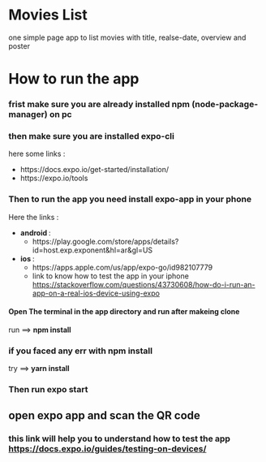 # Movies List

one simple page app to list movies with title, realse-date, overview and poster

# How to run the app

### frist make sure you are already installed npm (node-package-manager) on pc

### then make sure you are installed expo-cli

here some links :
<ul>
    <li> https://docs.expo.io/get-started/installation/
    <li>https://expo.io/tools</li>
</ul>

### Then to run the app you need install expo-app in your phone 

Here the links :
<ul>
    <li>
    <strong>android </strong>:
    <ul>
        <li> <a>https://play.google.com/store/apps/details?id=host.exp.exponent&hl=ar&gl=US
        </a>
        </li>
    </ul>
    <li>
        <strong>ios </strong> :
        <ul>
            <li>
                <a>https://apps.apple.com/us/app/expo-go/id982107779</a>
            </li>
            <li> link to know how to test the app in your iphone <a href = "https://stackoverflow.com/questions/43730608/how-do-i-run-an-app-on-a-real-ios-device-using-expo">
            https://stackoverflow.com/questions/43730608/how-do-i-run-an-app-on-a-real-ios-device-using-expo
            </a></li>
        </ul>
    </li>
    
</ul>

#### Open The terminal in the app directory and run after makeing clone
run  ==>  <strong> npm install</strong> 

### if you faced any err with npm install 

try ==> <strong>yarn install</strong> 

### Then run <strong> expo start </strong>

## open expo app and scan the QR code

### this link will help you to understand how to test the app <a> https://docs.expo.io/guides/testing-on-devices/ </a>






